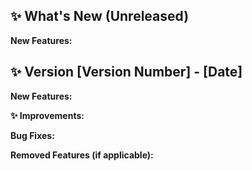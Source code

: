 ## ✨ What's New (Unreleased)

**New Features:**

## ✨ Version [Version Number] - [Date]

**New Features:**

**✨ Improvements:**

**Bug Fixes:**

**Removed Features (if applicable):**